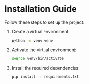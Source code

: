# Installation Guide

Follow these steps to set up the project:

1. Create a virtual environment:
    ```sh
    python -m venv venv
    ```

2. Activate the virtual environment:
    ```sh
    source venv/bin/activate
    ```

3. Install the required dependencies:
    ```sh
    pip install -r requirements.txt
    ```